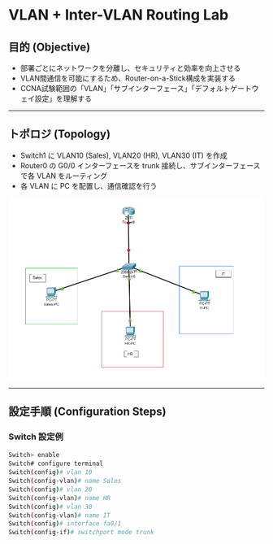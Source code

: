 # VLAN + Inter-VLAN Routing Lab

## 目的 (Objective)
- 部署ごとにネットワークを分離し、セキュリティと効率を向上させる
- VLAN間通信を可能にするため、Router-on-a-Stick構成を実装する
- CCNA試験範囲の「VLAN」「サブインターフェース」「デフォルトゲートウェイ設定」を理解する

---

## トポロジ (Topology)
- Switch1 に VLAN10 (Sales), VLAN20 (HR), VLAN30 (IT) を作成
- Router0 の G0/0 インターフェースを trunk 接続し、サブインターフェースで各 VLAN をルーティング
- 各 VLAN に PC を配置し、通信確認を行う

![VLAN Topology](./topology.png)


---

## 設定手順 (Configuration Steps)

### Switch 設定例
```bash
Switch> enable
Switch# configure terminal
Switch(config)# vlan 10
Switch(config-vlan)# name Sales
Switch(config)# vlan 20
Switch(config-vlan)# name HR
Switch(config)# vlan 30
Switch(config-vlan)# name IT
Switch(config)# interface fa0/1
Switch(config-if)# switchport mode trunk
